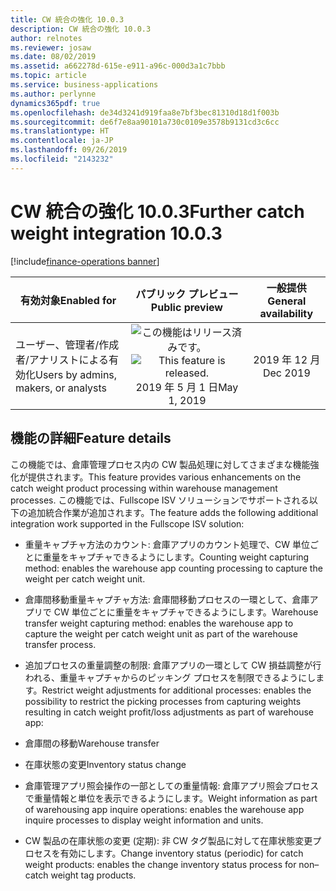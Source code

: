 ```yaml
---
title: CW 統合の強化 10.0.3
description: CW 統合の強化 10.0.3
author: relnotes
ms.reviewer: josaw
ms.date: 08/02/2019
ms.assetid: a662278d-615e-e911-a96c-000d3a1c7bbb
ms.topic: article
ms.service: business-applications
ms.author: perlynne
dynamics365pdf: true
ms.openlocfilehash: de34d3241d919faa8e7bf3bec81310d18d1f003b
ms.sourcegitcommit: de6f7e8aa90101a730c0109e3578b9131cd3c6cc
ms.translationtype: HT
ms.contentlocale: ja-JP
ms.lasthandoff: 09/26/2019
ms.locfileid: "2143232"
---
```

# <a name="further-catch-weight-integration-1003"></a><span data-ttu-id="9bd7f-103">CW 統合の強化 10.0.3</span><span class="sxs-lookup"><span data-stu-id="9bd7f-103">Further catch weight integration 10.0.3</span></span>
[!include[finance-operations banner](../includes/finance-operations.md)]

| <span data-ttu-id="9bd7f-104">有効対象</span><span class="sxs-lookup"><span data-stu-id="9bd7f-104">Enabled for</span></span>    |  <span data-ttu-id="9bd7f-105">パブリック プレビュー</span><span class="sxs-lookup"><span data-stu-id="9bd7f-105">Public preview</span></span> | <span data-ttu-id="9bd7f-106">一般提供</span><span class="sxs-lookup"><span data-stu-id="9bd7f-106">General availability</span></span> | 
| ---------- | :----------: |:----------: |
|<span data-ttu-id="9bd7f-107">ユーザー、管理者/作成者/アナリストによる有効化</span><span class="sxs-lookup"><span data-stu-id="9bd7f-107">Users by admins, makers, or analysts</span></span>|<span data-ttu-id="9bd7f-108">![この機能はリリース済みです。](/dynamics365-release-plan/media/green-checkmark.png "この機能はリリース済みです。")</span><span class="sxs-lookup"><span data-stu-id="9bd7f-108">![This feature is released.](/dynamics365-release-plan/media/green-checkmark.png "This feature is released.")</span></span> <span data-ttu-id="9bd7f-109">2019 年 5 月 1 日</span><span class="sxs-lookup"><span data-stu-id="9bd7f-109">May 1, 2019</span></span>| <span data-ttu-id="9bd7f-110">2019 年 12 月</span><span class="sxs-lookup"><span data-stu-id="9bd7f-110">Dec 2019</span></span>|






## <a name="feature-details"></a><span data-ttu-id="9bd7f-111">機能の詳細</span><span class="sxs-lookup"><span data-stu-id="9bd7f-111">Feature details</span></span>
<!--feature detail start -->
<span data-ttu-id="9bd7f-112">この機能では、倉庫管理プロセス内の CW 製品処理に対してさまざまな機能強化が提供されます。</span><span class="sxs-lookup"><span data-stu-id="9bd7f-112">This feature provides various enhancements on the catch weight product processing within warehouse management processes.</span></span> <span data-ttu-id="9bd7f-113">この機能では、Fullscope ISV ソリューションでサポートされる以下の追加統合作業が追加されます。</span><span class="sxs-lookup"><span data-stu-id="9bd7f-113">The feature adds the following additional integration work supported in the Fullscope ISV solution:</span></span> 

- <span data-ttu-id="9bd7f-114">重量キャプチャ方法のカウント: 倉庫アプリのカウント処理で、CW 単位ごとに重量をキャプチャできるようにします。</span><span class="sxs-lookup"><span data-stu-id="9bd7f-114">Counting weight capturing method: enables the warehouse app counting processing to capture the weight per catch weight unit.</span></span>
 
- <span data-ttu-id="9bd7f-115">倉庫間移動重量キャプチャ方法: 倉庫間移動プロセスの一環として、倉庫アプリで CW 単位ごとに重量をキャプチャできるようにします。</span><span class="sxs-lookup"><span data-stu-id="9bd7f-115">Warehouse transfer weight capturing method: enables the warehouse app to capture the weight per catch weight unit as part of the warehouse transfer process.</span></span>
 
- <span data-ttu-id="9bd7f-116">追加プロセスの重量調整の制限: 倉庫アプリの一環として CW 損益調整が行われる、重量キャプチャからのピッキング プロセスを制限できるようにします。</span><span class="sxs-lookup"><span data-stu-id="9bd7f-116">Restrict weight adjustments for additional processes: enables the possibility to restrict the picking processes from capturing weights resulting in catch weight profit/loss adjustments as part of warehouse app:</span></span>

- <span data-ttu-id="9bd7f-117">倉庫間の移動</span><span class="sxs-lookup"><span data-stu-id="9bd7f-117">Warehouse transfer</span></span>

- <span data-ttu-id="9bd7f-118">在庫状態の変更</span><span class="sxs-lookup"><span data-stu-id="9bd7f-118">Inventory status change</span></span>
 
- <span data-ttu-id="9bd7f-119">倉庫管理アプリ照会操作の一部としての重量情報: 倉庫アプリ照会プロセスで重量情報と単位を表示できるようにします。</span><span class="sxs-lookup"><span data-stu-id="9bd7f-119">Weight information as part of warehousing app inquire operations: enables the warehouse app inquire processes to display weight information and units.</span></span>

- <span data-ttu-id="9bd7f-120">CW 製品の在庫状態の変更 (定期): 非 CW タグ製品に対して在庫状態変更プロセスを有効にします。</span><span class="sxs-lookup"><span data-stu-id="9bd7f-120">Change inventory status (periodic) for catch weight products: enables the change inventory status process for non–catch weight tag products.</span></span>
<!--feature detail end -->











